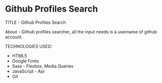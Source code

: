 # Github Profiles Search

TITLE - Github Profiles Search

About - Github profiles searcher, all the input needs is a username of github account.

TECHNOLOGIES USED:

- HTML5
- Google Fonts
- Sass - Flexbox, Media Queries
- JavaScript - Api
- Git
